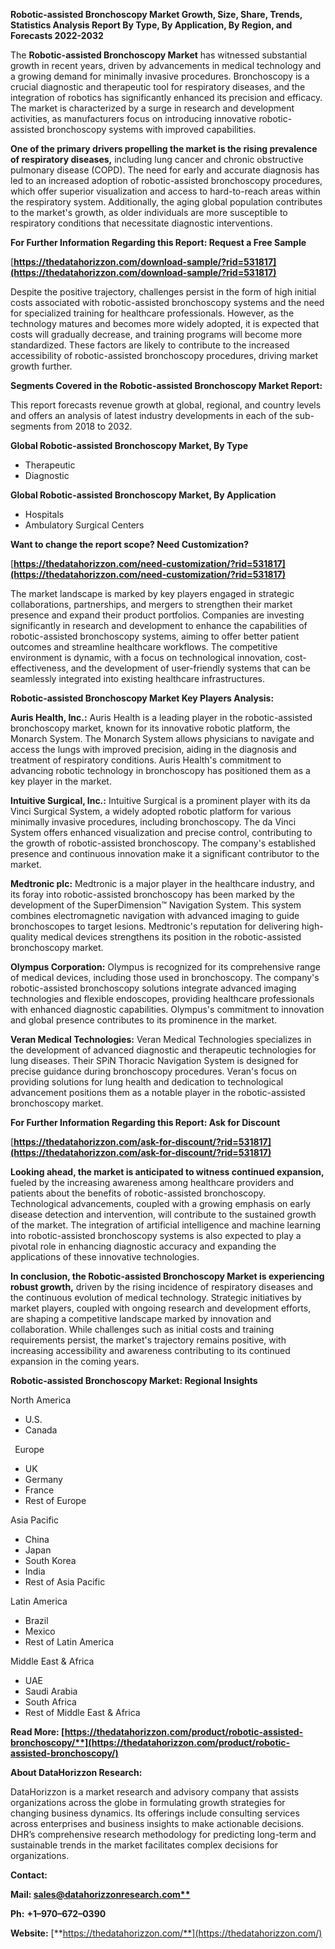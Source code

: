 ﻿**Robotic-assisted Bronchoscopy Market Growth, Size, Share, Trends, Statistics Analysis Report By Type, By Application, By Region, and Forecasts 2022-2032**


The **Robotic-assisted Bronchoscopy Market** has witnessed substantial growth in recent years, driven by advancements in medical technology and a growing demand for minimally invasive procedures. Bronchoscopy is a crucial diagnostic and therapeutic tool for respiratory diseases, and the integration of robotics has significantly enhanced its precision and efficacy. The market is characterized by a surge in research and development activities, as manufacturers focus on introducing innovative robotic-assisted bronchoscopy systems with improved capabilities.

**One of the primary drivers propelling the market is the rising prevalence of respiratory diseases,** including lung cancer and chronic obstructive pulmonary disease (COPD). The need for early and accurate diagnosis has led to an increased adoption of robotic-assisted bronchoscopy procedures, which offer superior visualization and access to hard-to-reach areas within the respiratory system. Additionally, the aging global population contributes to the market's growth, as older individuals are more susceptible to respiratory conditions that necessitate diagnostic interventions.  

**For Further Information Regarding this Report: Request a Free Sample**	

[**https://thedatahorizzon.com/download-sample/?rid=531817](https://thedatahorizzon.com/download-sample/?rid=531817)** 

Despite the positive trajectory, challenges persist in the form of high initial costs associated with robotic-assisted bronchoscopy systems and the need for specialized training for healthcare professionals. However, as the technology matures and becomes more widely adopted, it is expected that costs will gradually decrease, and training programs will become more standardized. These factors are likely to contribute to the increased accessibility of robotic-assisted bronchoscopy procedures, driving market growth further.

**Segments Covered in the Robotic-assisted Bronchoscopy Market Report:**

This report forecasts revenue growth at global, regional, and country levels and offers an analysis of latest industry developments in each of the sub-segments from 2018 to 2032.

**Global Robotic-assisted Bronchoscopy Market, By Type**

- Therapeutic
- Diagnostic

**Global Robotic-assisted Bronchoscopy Market, By Application**

- Hospitals
- Ambulatory Surgical Centers

**Want to change the report scope? Need Customization?**

[**https://thedatahorizzon.com/need-customization/?rid=531817](https://thedatahorizzon.com/need-customization/?rid=531817)** 

The market landscape is marked by key players engaged in strategic collaborations, partnerships, and mergers to strengthen their market presence and expand their product portfolios. Companies are investing significantly in research and development to enhance the capabilities of robotic-assisted bronchoscopy systems, aiming to offer better patient outcomes and streamline healthcare workflows. The competitive environment is dynamic, with a focus on technological innovation, cost-effectiveness, and the development of user-friendly systems that can be seamlessly integrated into existing healthcare infrastructures.

**Robotic-assisted Bronchoscopy Market Key Players Analysis:** 

**Auris Health, Inc.:** Auris Health is a leading player in the robotic-assisted bronchoscopy market, known for its innovative robotic platform, the Monarch System. The Monarch System allows physicians to navigate and access the lungs with improved precision, aiding in the diagnosis and treatment of respiratory conditions. Auris Health's commitment to advancing robotic technology in bronchoscopy has positioned them as a key player in the market.

**Intuitive Surgical, Inc.:** Intuitive Surgical is a prominent player with its da Vinci Surgical System, a widely adopted robotic platform for various minimally invasive procedures, including bronchoscopy. The da Vinci System offers enhanced visualization and precise control, contributing to the growth of robotic-assisted bronchoscopy. The company's established presence and continuous innovation make it a significant contributor to the market.

**Medtronic plc:** Medtronic is a major player in the healthcare industry, and its foray into robotic-assisted bronchoscopy has been marked by the development of the SuperDimension™ Navigation System. This system combines electromagnetic navigation with advanced imaging to guide bronchoscopes to target lesions. Medtronic's reputation for delivering high-quality medical devices strengthens its position in the robotic-assisted bronchoscopy market.

**Olympus Corporation:** Olympus is recognized for its comprehensive range of medical devices, including those used in bronchoscopy. The company's robotic-assisted bronchoscopy solutions integrate advanced imaging technologies and flexible endoscopes, providing healthcare professionals with enhanced diagnostic capabilities. Olympus's commitment to innovation and global presence contributes to its prominence in the market.

**Veran Medical Technologies:** Veran Medical Technologies specializes in the development of advanced diagnostic and therapeutic technologies for lung diseases. Their SPiN Thoracic Navigation System is designed for precise guidance during bronchoscopy procedures. Veran's focus on providing solutions for lung health and dedication to technological advancement positions them as a notable player in the robotic-assisted bronchoscopy market.

**For Further Information Regarding this Report: Ask for Discount**	

[**https://thedatahorizzon.com/ask-for-discount/?rid=531817](https://thedatahorizzon.com/ask-for-discount/?rid=531817)** 

**Looking ahead, the market is anticipated to witness continued expansion,** fueled by the increasing awareness among healthcare providers and patients about the benefits of robotic-assisted bronchoscopy. Technological advancements, coupled with a growing emphasis on early disease detection and intervention, will contribute to the sustained growth of the market. The integration of artificial intelligence and machine learning into robotic-assisted bronchoscopy systems is also expected to play a pivotal role in enhancing diagnostic accuracy and expanding the applications of these innovative technologies.

**In conclusion, the Robotic-assisted Bronchoscopy Market is experiencing robust growth,** driven by the rising incidence of respiratory diseases and the continuous evolution of medical technology. Strategic initiatives by market players, coupled with ongoing research and development efforts, are shaping a competitive landscape marked by innovation and collaboration. While challenges such as initial costs and training requirements persist, the market's trajectory remains positive, with increasing accessibility and awareness contributing to its continued expansion in the coming years.

**Robotic-assisted Bronchoscopy Market: Regional Insights**

North America

- U.S.
- Canada

` `Europe

- UK
- Germany
- France
- Rest of Europe

Asia Pacific

- China
- Japan
- South Korea
- India
- Rest of Asia Pacific

Latin America

- Brazil
- Mexico
- Rest of Latin America

Middle East & Africa

- UAE
- Saudi Arabia
- South Africa
- Rest of Middle East & Africa

**Read More: [https://thedatahorizzon.com/product/robotic-assisted-bronchoscopy/**](https://thedatahorizzon.com/product/robotic-assisted-bronchoscopy/)** 

**About DataHorizzon Research:**

DataHorizzon is a market research and advisory company that assists organizations across the globe in formulating growth strategies for changing business dynamics. Its offerings include consulting services across enterprises and business insights to make actionable decisions. DHR’s comprehensive research methodology for predicting long-term and sustainable trends in the market facilitates complex decisions for organizations.

**Contact:**

**Mail: [sales@datahorizzonresearch.com**](mailto:sales@datahorizzonresearch.com)**

**Ph:** **+1–970–672–0390**

**Website:** [**https://thedatahorizzon.com/**](https://thedatahorizzon.com/)

